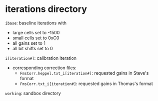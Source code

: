 iterations directory
====================

`ibase`: baseline iterations with
- large cells set to -1500
- small cells set to 0xC0
- all gains set to 1
- all bit shifts set to 0

`i[iteration#]`: calibration iteration
- corresponding correction files:
  - `FmsCorr.heppel.txt_i[iteration#]`: requested gains in Steve's format
  - `FmsCorr.txt_i[iteration#]`: requested gains in Thomas's format

`working`: sandbox directory
